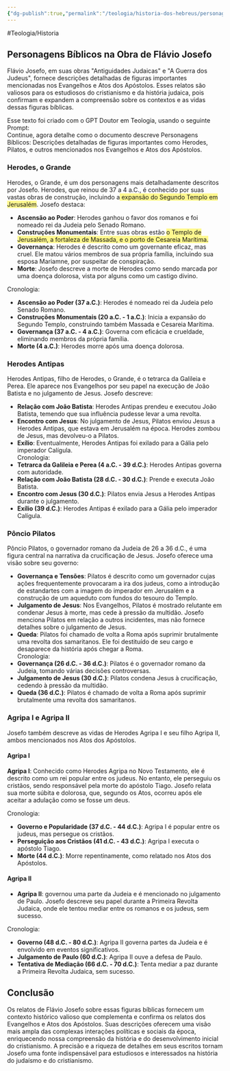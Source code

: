 ```yaml
---
{"dg-publish":true,"permalink":"/teologia/historia-dos-hebreus/personagens-biblicos/","metatags":{"description":"figuras importantes mencionadas nos Evangelhos e Atos dos Apóstolos"},"noteIcon":2,"updated":"2025-08-23T20:20:32.698-03:00"}
---
```


#Teologia/Historia

## Personagens Bíblicos na Obra de Flávio Josefo

Flávio Josefo, em suas obras "Antiguidades Judaicas" e "A Guerra dos Judeus", fornece descrições detalhadas de figuras importantes mencionadas nos Evangelhos e Atos dos Apóstolos. Esses relatos são valiosos para os estudiosos do cristianismo e da história judaica, pois confirmam e expandem a compreensão sobre os contextos e as vidas dessas figuras bíblicas.

Esse texto foi criado com o GPT Doutor em Teologia, usando o seguinte Prompt:\
Continue, agora detalhe como o documento descreve Personagens Bíblicos: Descrições detalhadas de figuras importantes como Herodes, Pilatos, e outros mencionados nos Evangelhos e Atos dos Apóstolos.

### Herodes, o Grande

Herodes, o Grande, é um dos personagens mais detalhadamente descritos por Josefo. Herodes, que reinou de 37 a 4 a.C., é conhecido por suas vastas obras de construção, incluindo a<span style="background:#fff88f"> expansão do Segundo Templo em Jerusalém</span>. Josefo destaca:

- **Ascensão ao Poder**: Herodes ganhou o favor dos romanos e foi nomeado rei da Judeia pelo Senado Romano.
- **Construções Monumentais**: Entre suas obras estão <span style="background:#fff88f">o Templo de Jerusalém, a fortaleza de Massada, e o porto de Cesareia Marítima.</span>
- **Governança**: Herodes é descrito como um governante eficaz, mas cruel. Ele matou vários membros de sua própria família, incluindo sua esposa Mariamne, por suspeitar de conspiração.
- **Morte**: Josefo descreve a morte de Herodes como sendo marcada por uma doença dolorosa, vista por alguns como um castigo divino.

Cronologia:

- **Ascensão ao Poder (37 a.C.)**: Herodes é nomeado rei da Judeia pelo Senado Romano.
- **Construções Monumentais (20 a.C. - 1 a.C.)**: Inicia a expansão do Segundo Templo, construindo também Massada e Cesareia Marítima.
- **Governança (37 a.C. - 4 a.C.)**: Governa com eficácia e crueldade, eliminando membros da própria família.
- **Morte (4 a.C.)**: Herodes morre após uma doença dolorosa.

### Herodes Antipas

Herodes Antipas, filho de Herodes, o Grande, é o tetrarca da Galileia e Perea. Ele aparece nos Evangelhos por seu papel na execução de João Batista e no julgamento de Jesus. Josefo descreve:

- **Relação com João Batista**: Herodes Antipas prendeu e executou João Batista, temendo que sua influência pudesse levar a uma revolta.
- **Encontro com Jesus**: No julgamento de Jesus, Pilatos enviou Jesus a Herodes Antipas, que estava em Jerusalém na época. Herodes zombou de Jesus, mas devolveu-o a Pilatos.
- **Exílio**: Eventualmente, Herodes Antipas foi exilado para a Gália pelo imperador Calígula.\
Cronologia:
- **Tetrarca da Galileia e Perea (4 a.C. - 39 d.C.)**: Herodes Antipas governa com autoridade.
- **Relação com João Batista (28 d.C. - 30 d.C.)**: Prende e executa João Batista.
- **Encontro com Jesus (30 d.C.)**: Pilatos envia Jesus a Herodes Antipas durante o julgamento.
- **Exílio (39 d.C.)**: Herodes Antipas é exilado para a Gália pelo imperador Calígula.

### Pôncio Pilatos

Pôncio Pilatos, o governador romano da Judeia de 26 a 36 d.C., é uma figura central na narrativa da crucificação de Jesus. Josefo oferece uma visão sobre seu governo:

- **Governança e Tensões**: Pilatos é descrito como um governador cujas ações frequentemente provocaram a ira dos judeus, como a introdução de estandartes com a imagem do imperador em Jerusalém e a construção de um aqueduto com fundos do tesouro do Templo.
- **Julgamento de Jesus**: Nos Evangelhos, Pilatos é mostrado relutante em condenar Jesus à morte, mas cede à pressão da multidão. Josefo menciona Pilatos em relação a outros incidentes, mas não fornece detalhes sobre o julgamento de Jesus.
- **Queda**: Pilatos foi chamado de volta a Roma após suprimir brutalmente uma revolta dos samaritanos. Ele foi destituído de seu cargo e desaparece da história após chegar a Roma.\
Cronologia:
- **Governança (26 d.C. - 36 d.C.)**: Pilatos é o governador romano da Judeia, tomando várias decisões controversas.
- **Julgamento de Jesus (30 d.C.)**: Pilatos condena Jesus à crucificação, cedendo à pressão da multidão.
- **Queda (36 d.C.)**: Pilatos é chamado de volta a Roma após suprimir brutalmente uma revolta dos samaritanos.

### Agripa I e Agripa II

Josefo também descreve as vidas de Herodes Agripa I e seu filho Agripa II, ambos mencionados nos Atos dos Apóstolos.

#### Agripa I

 **Agripa I**: Conhecido como Herodes Agripa no Novo Testamento, ele é descrito como um rei popular entre os judeus. No entanto, ele perseguiu os cristãos, sendo responsável pela morte do apóstolo Tiago. Josefo relata sua morte súbita e dolorosa, que, segundo os Atos, ocorreu após ele aceitar a adulação como se fosse um deus.

Cronologia:

- **Governo e Popularidade (37 d.C. - 44 d.C.)**: Agripa I é popular entre os judeus, mas persegue os cristãos.
- **Perseguição aos Cristãos (41 d.C. - 43 d.C.)**: Agripa I executa o apóstolo Tiago.
- **Morte (44 d.C.)**: Morre repentinamente, como relatado nos Atos dos Apóstolos.

#### Agripa II

- **Agripa II**: governou uma parte da Judeia e é mencionado no julgamento de Paulo. Josefo descreve seu papel durante a Primeira Revolta Judaica, onde ele tentou mediar entre os romanos e os judeus, sem sucesso.

Cronologia:

- **Governo (48 d.C. - 80 d.C.)**: Agripa II governa partes da Judeia e é envolvido em eventos significativos.
- **Julgamento de Paulo (60 d.C.)**: Agripa II ouve a defesa de Paulo.
- **Tentativa de Mediação (66 d.C. - 70 d.C.)**: Tenta mediar a paz durante a Primeira Revolta Judaica, sem sucesso.

## Conclusão

Os relatos de Flávio Josefo sobre essas figuras bíblicas fornecem um contexto histórico valioso que complementa e confirma os relatos dos Evangelhos e Atos dos Apóstolos. Suas descrições oferecem uma visão mais ampla das complexas interações políticas e sociais da época, enriquecendo nossa compreensão da história e do desenvolvimento inicial do cristianismo. A precisão e a riqueza de detalhes em seus escritos tornam Josefo uma fonte indispensável para estudiosos e interessados na história do judaísmo e do cristianismo.
